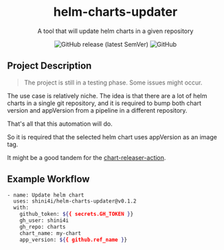 <div align="center">

# helm-charts-updater

A tool that will update helm charts in a given repository

![GitHub release (latest SemVer)](https://img.shields.io/github/v/release/shini4i/helm-charts-updater?style=plastic)
![GitHub](https://img.shields.io/github/license/shini4i/helm-charts-updater?style=plastic)

</div>

## Project Description

> The project is still in a testing phase. Some issues might occur.

The use case is relatively niche. The idea is that there are a lot of helm charts in a single git
repository, and it is required to bump both chart version and appVersion from a pipeline in a different repository.

That's all that this automation will do.

So it is required that the selected helm chart uses appVersion as an image tag.

It might be a good tandem for the [chart-releaser-action](https://github.com/helm/chart-releaser-action).

## Example Workflow

```bash
- name: Update helm chart
  uses: shini4i/helm-charts-updater@v0.1.2
  with:
    github_token: ${{ secrets.GH_TOKEN }}
    gh_user: shini4i
    gh_repo: charts
    chart_name: my-chart
    app_version: ${{ github.ref_name }}
